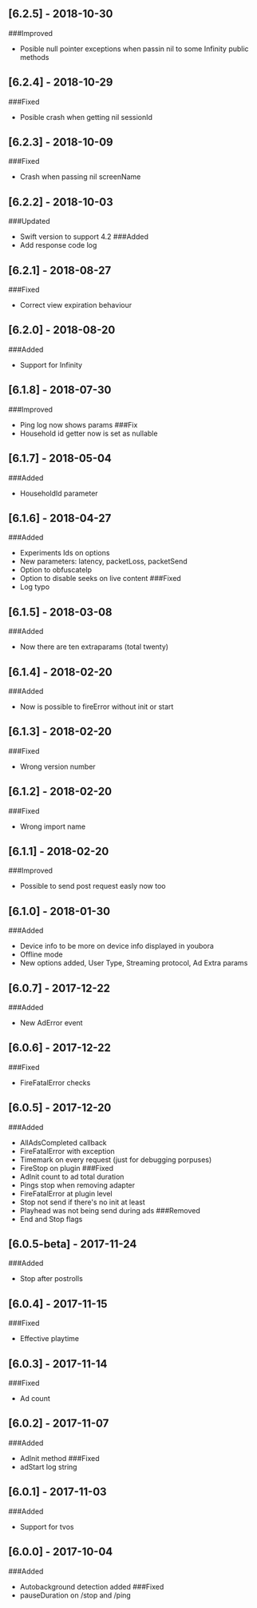 ## [6.2.5] - 2018-10-30
###Improved
- Posible null pointer exceptions when passin nil to some Infinity public methods

## [6.2.4] - 2018-10-29
###Fixed
- Posible crash when getting nil sessionId

## [6.2.3] - 2018-10-09
###Fixed
- Crash when passing nil screenName

## [6.2.2] - 2018-10-03
###Updated
 - Swift version to support 4.2
###Added
- Add response code log

## [6.2.1] - 2018-08-27
###Fixed
- Correct view expiration behaviour

## [6.2.0] - 2018-08-20
###Added
- Support for Infinity

## [6.1.8] - 2018-07-30
###Improved
- Ping log now shows params
###Fix
- Household id getter now is set as nullable


##  [6.1.7] - 2018-05-04
###Added
- HouseholdId parameter

##  [6.1.6] - 2018-04-27
###Added
- Experiments Ids on options
- New parameters: latency, packetLoss, packetSend
- Option to obfuscateIp
- Option to disable seeks on live content
###Fixed
- Log typo

##  [6.1.5] - 2018-03-08
###Added
- Now there are ten extraparams (total twenty)

##  [6.1.4] - 2018-02-20
###Added
- Now is possible to fireError without init or start

##  [6.1.3] - 2018-02-20
###Fixed
- Wrong version number

##  [6.1.2] - 2018-02-20
###Fixed
- Wrong import name

##  [6.1.1] - 2018-02-20
###Improved
- Possible to send post request easly now too

##  [6.1.0] - 2018-01-30
###Added
- Device info to be more on device info displayed in youbora
- Offline mode
- New options added, User Type, Streaming protocol, Ad Extra params

##  [6.0.7] - 2017-12-22
###Added
- New AdError event

##  [6.0.6] - 2017-12-22
###Fixed
- FireFatalError checks

##  [6.0.5] - 2017-12-20
###Added
- AllAdsCompleted callback
- FireFatalError with exception
- Timemark on every request (just for debugging porpuses)
- FireStop on plugin
###Fixed
- AdInit count to ad total duration
- Pings stop when removing adapter
- FireFatalError at plugin level
- Stop not send if there's no init at least
- Playhead was not being send during ads
###Removed
- End and Stop flags

##  [6.0.5-beta] - 2017-11-24
###Added
- Stop after postrolls

##  [6.0.4] - 2017-11-15
###Fixed
- Effective playtime

##  [6.0.3] - 2017-11-14
###Fixed
- Ad count

##  [6.0.2] - 2017-11-07
###Added
- AdInit method
###Fixed
- adStart log string

##  [6.0.1] - 2017-11-03
###Added
- Support for tvos

##  [6.0.0] - 2017-10-04
###Added
- Autobackground detection added
###Fixed
- pauseDuration on /stop and /ping
